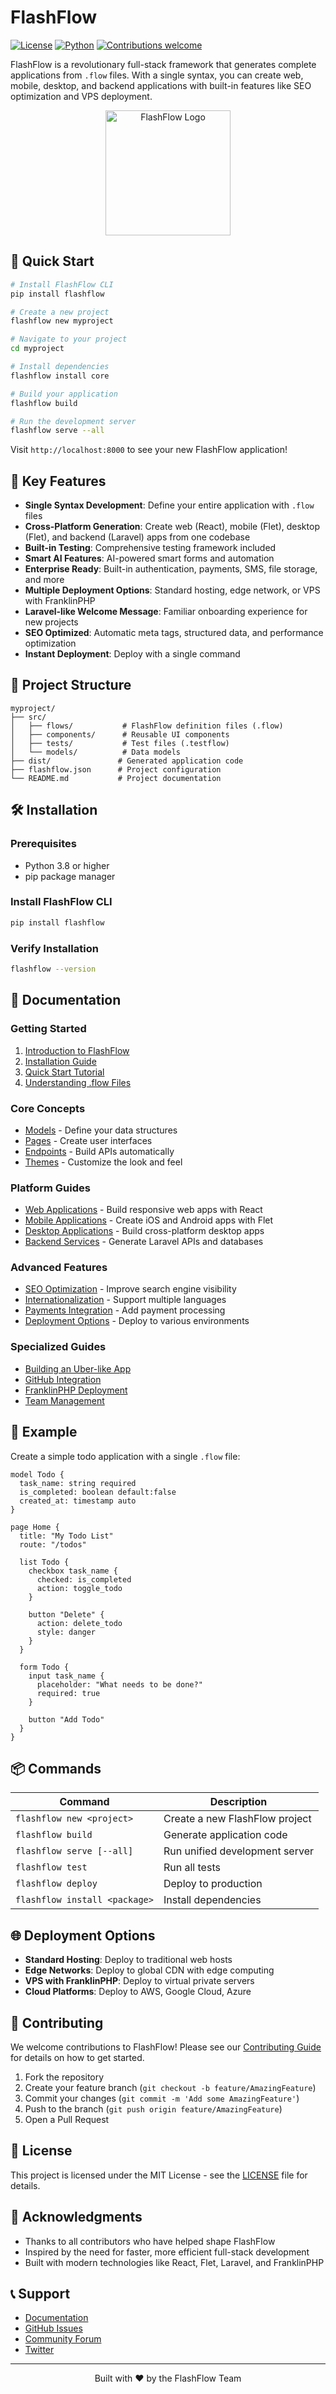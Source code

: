 # FlashFlow

[![License](https://img.shields.io/badge/license-MIT-blue.svg)](LICENSE)
[![Python](https://img.shields.io/badge/python-3.8%2B-blue.svg)](https://www.python.org/downloads/)
[![Contributions welcome](https://img.shields.io/badge/contributions-welcome-brightgreen.svg)](CONTRIBUTING.md)

FlashFlow is a revolutionary full-stack framework that generates complete applications from `.flow` files. With a single syntax, you can create web, mobile, desktop, and backend applications with built-in features like SEO optimization and VPS deployment.

<p align="center">
  <img src="assets/flashflow-logo.png" alt="FlashFlow Logo" width="200">
</p>

## 🚀 Quick Start

```bash
# Install FlashFlow CLI
pip install flashflow

# Create a new project
flashflow new myproject

# Navigate to your project
cd myproject

# Install dependencies
flashflow install core

# Build your application
flashflow build

# Run the development server
flashflow serve --all
```

Visit `http://localhost:8000` to see your new FlashFlow application!

## 🌟 Key Features

- **Single Syntax Development**: Define your entire application with `.flow` files
- **Cross-Platform Generation**: Create web (React), mobile (Flet), desktop (Flet), and backend (Laravel) apps from one codebase
- **Built-in Testing**: Comprehensive testing framework included
- **Smart AI Features**: AI-powered smart forms and automation
- **Enterprise Ready**: Built-in authentication, payments, SMS, file storage, and more
- **Multiple Deployment Options**: Standard hosting, edge network, or VPS with FranklinPHP
- **Laravel-like Welcome Message**: Familiar onboarding experience for new projects
- **SEO Optimized**: Automatic meta tags, structured data, and performance optimization
- **Instant Deployment**: Deploy with a single command

## 📁 Project Structure

```
myproject/
├── src/
│   ├── flows/           # FlashFlow definition files (.flow)
│   ├── components/      # Reusable UI components
│   ├── tests/           # Test files (.testflow)
│   └── models/          # Data models
├── dist/               # Generated application code
├── flashflow.json      # Project configuration
└── README.md           # Project documentation
```

## 🛠️ Installation

### Prerequisites
- Python 3.8 or higher
- pip package manager

### Install FlashFlow CLI
```bash
pip install flashflow
```

### Verify Installation
```bash
flashflow --version
```

## 📖 Documentation

### Getting Started
1. [Introduction to FlashFlow](docs/index.md)
2. [Installation Guide](docs/SYSTEM_WIDE_INSTALLATION.md)
3. [Quick Start Tutorial](docs/STEP_BY_STEP_GUIDE.md)
4. [Understanding .flow Files](docs/FLASHFLOW_QUICK_REFERENCE.md)

### Core Concepts
- [Models](docs/DEVELOPER_GUIDE.md) - Define your data structures
- [Pages](docs/DEVELOPER_GUIDE.md) - Create user interfaces
- [Endpoints](docs/API_REFERENCE.md) - Build APIs automatically
- [Themes](docs/DEVELOPER_GUIDE.md) - Customize the look and feel

### Platform Guides
- [Web Applications](docs/DEVELOPER_GUIDE.md) - Build responsive web apps with React
- [Mobile Applications](docs/DEVELOPER_GUIDE.md) - Create iOS and Android apps with Flet
- [Desktop Applications](docs/DEVELOPER_GUIDE.md) - Build cross-platform desktop apps
- [Backend Services](docs/DEVELOPER_GUIDE.md) - Generate Laravel APIs and databases

### Advanced Features
- [SEO Optimization](docs/FLASHFLOW_SEO_GUIDE.md) - Improve search engine visibility
- [Internationalization](docs/DEVELOPER_GUIDE.md) - Support multiple languages
- [Payments Integration](docs/DEVELOPER_GUIDE.md) - Add payment processing
- [Deployment Options](docs/DEPLOYMENT_GUIDE.md) - Deploy to various environments

### Specialized Guides
- [Building an Uber-like App](docs/UBER_LIKE_APP_GUIDE.md)
- [GitHub Integration](docs/github-integration.md)
- [FranklinPHP Deployment](docs/FRANKLINPHP_DEPLOYMENT_GUIDE.md)
- [Team Management](docs/TEAM_MANAGEMENT.md)

## 🚀 Example

Create a simple todo application with a single `.flow` file:

```flow
model Todo {
  task_name: string required
  is_completed: boolean default:false
  created_at: timestamp auto
}

page Home {
  title: "My Todo List"
  route: "/todos"
  
  list Todo {
    checkbox task_name {
      checked: is_completed
      action: toggle_todo
    }
    
    button "Delete" {
      action: delete_todo
      style: danger
    }
  }
  
  form Todo {
    input task_name {
      placeholder: "What needs to be done?"
      required: true
    }
    
    button "Add Todo"
  }
}
```

## 📦 Commands

| Command | Description |
|---------|-------------|
| `flashflow new <project>` | Create a new FlashFlow project |
| `flashflow build` | Generate application code |
| `flashflow serve [--all]` | Run unified development server |
| `flashflow test` | Run all tests |
| `flashflow deploy` | Deploy to production |
| `flashflow install <package>` | Install dependencies |

## 🌐 Deployment Options

- **Standard Hosting**: Deploy to traditional web hosts
- **Edge Networks**: Deploy to global CDN with edge computing
- **VPS with FranklinPHP**: Deploy to virtual private servers
- **Cloud Platforms**: Deploy to AWS, Google Cloud, Azure

## 🤝 Contributing

We welcome contributions to FlashFlow! Please see our [Contributing Guide](CONTRIBUTING.md) for details on how to get started.

1. Fork the repository
2. Create your feature branch (`git checkout -b feature/AmazingFeature`)
3. Commit your changes (`git commit -m 'Add some AmazingFeature'`)
4. Push to the branch (`git push origin feature/AmazingFeature`)
5. Open a Pull Request

## 📄 License

This project is licensed under the MIT License - see the [LICENSE](LICENSE) file for details.

## 🙏 Acknowledgments

- Thanks to all contributors who have helped shape FlashFlow
- Inspired by the need for faster, more efficient full-stack development
- Built with modern technologies like React, Flet, Laravel, and FranklinPHP

## 📞 Support

- [Documentation](https://docs.flashflow.dev)
- [GitHub Issues](https://github.com/boifagusy/flashflow/issues)
- [Community Forum](https://community.flashflow.dev)
- [Twitter](https://twitter.com/flashflow)

---

<p align="center">
  Built with ❤️ by the FlashFlow Team
</p>